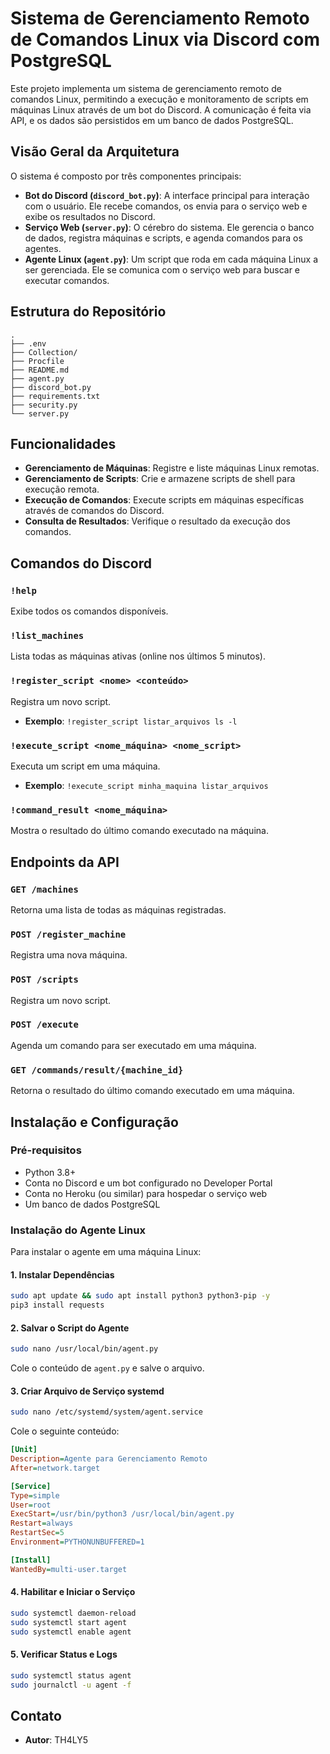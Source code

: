# Sistema de Gerenciamento Remoto de Comandos Linux via Discord com PostgreSQL

Este projeto implementa um sistema de gerenciamento remoto de comandos Linux, permitindo a execução e monitoramento de scripts em máquinas Linux através de um bot do Discord. A comunicação é feita via API, e os dados são persistidos em um banco de dados PostgreSQL.

## Visão Geral da Arquitetura

O sistema é composto por três componentes principais:

*   **Bot do Discord (`discord_bot.py`)**: A interface principal para interação com o usuário. Ele recebe comandos, os envia para o serviço web e exibe os resultados no Discord.
*   **Serviço Web (`server.py`)**: O cérebro do sistema. Ele gerencia o banco de dados, registra máquinas e scripts, e agenda comandos para os agentes.
*   **Agente Linux (`agent.py`)**: Um script que roda em cada máquina Linux a ser gerenciada. Ele se comunica com o serviço web para buscar e executar comandos.

## Estrutura do Repositório

```
.
├── .env
├── Collection/
├── Procfile
├── README.md
├── agent.py
├── discord_bot.py
├── requirements.txt
├── security.py
└── server.py
```

## Funcionalidades

*   **Gerenciamento de Máquinas**: Registre e liste máquinas Linux remotas.
*   **Gerenciamento de Scripts**: Crie e armazene scripts de shell para execução remota.
*   **Execução de Comandos**: Execute scripts em máquinas específicas através de comandos do Discord.
*   **Consulta de Resultados**: Verifique o resultado da execução dos comandos.

## Comandos do Discord

### `!help`

Exibe todos os comandos disponíveis.

### `!list_machines`

Lista todas as máquinas ativas (online nos últimos 5 minutos).

### `!register_script <nome> <conteúdo>`

Registra um novo script.

*   **Exemplo**: `!register_script listar_arquivos ls -l`

### `!execute_script <nome_máquina> <nome_script>`

Executa um script em uma máquina.

*   **Exemplo**: `!execute_script minha_maquina listar_arquivos`

### `!command_result <nome_máquina>`

Mostra o resultado do último comando executado na máquina.

## Endpoints da API

### `GET /machines`

Retorna uma lista de todas as máquinas registradas.

### `POST /register_machine`

Registra uma nova máquina.

### `POST /scripts`

Registra um novo script.

### `POST /execute`

Agenda um comando para ser executado em uma máquina.

### `GET /commands/result/{machine_id}`

Retorna o resultado do último comando executado em uma máquina.

## Instalação e Configuração

### Pré-requisitos

*   Python 3.8+
*   Conta no Discord e um bot configurado no Developer Portal
*   Conta no Heroku (ou similar) para hospedar o serviço web
*   Um banco de dados PostgreSQL

### Instalação do Agente Linux

Para instalar o agente em uma máquina Linux:

#### 1. Instalar Dependências

```bash
sudo apt update && sudo apt install python3 python3-pip -y
pip3 install requests
```

#### 2. Salvar o Script do Agente

```bash
sudo nano /usr/local/bin/agent.py
```

Cole o conteúdo de `agent.py` e salve o arquivo.

#### 3. Criar Arquivo de Serviço systemd

```bash
sudo nano /etc/systemd/system/agent.service
```

Cole o seguinte conteúdo:

```ini
[Unit]
Description=Agente para Gerenciamento Remoto
After=network.target

[Service]
Type=simple
User=root
ExecStart=/usr/bin/python3 /usr/local/bin/agent.py
Restart=always
RestartSec=5
Environment=PYTHONUNBUFFERED=1

[Install]
WantedBy=multi-user.target
```

#### 4. Habilitar e Iniciar o Serviço

```bash
sudo systemctl daemon-reload
sudo systemctl start agent
sudo systemctl enable agent
```

#### 5. Verificar Status e Logs

```bash
sudo systemctl status agent
sudo journalctl -u agent -f
```

## Contato

*   **Autor**: TH4LY5